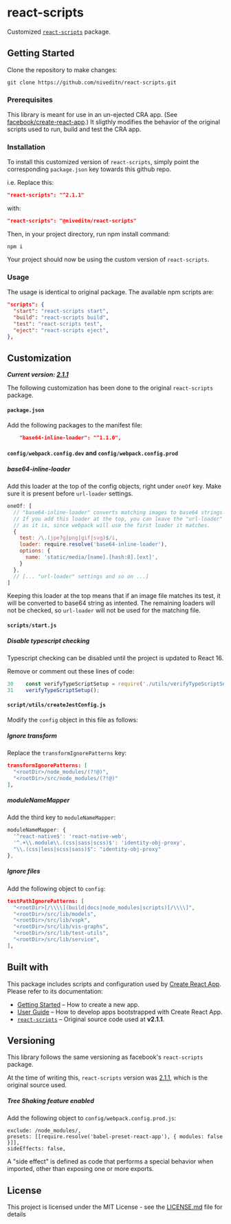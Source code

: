 # react-scripts

Customized [`react-scripts`](https://github.com/facebook/create-react-app/tree/master/packages/react-scripts) package.

## Getting Started

Clone the repository to make changes:

```
git clone https://github.com/niveditn/react-scripts.git
```

### Prerequisites

This library is meant for use in an un-ejected CRA app. (See [facebook/create-react-app](https://github.com/facebook/create-react-app).) It sligthly modifies the behavior of the original scripts used to run, build and test the CRA app.

### Installation

To install this customized version of `react-scripts`, simply point the corresponding `package.json` key towards this github repo.

i.e. Replace this:

```json
"react-scripts": "^2.1.1"
```

with:

```json
"react-scripts": "@niveditn/react-scripts"
```

Then, in your project directory, run npm install command:

```
npm i
```

Your project should now be using the custom version of `react-scripts`.

### Usage

The usage is identical to original package. The available npm scripts are:

```json
"scripts": {
  "start": "react-scripts start",
  "build": "react-scripts build",
  "test": "react-scripts test",
  "eject": "react-scripts eject",
},
```

## Customization

_**Current version: [2.1.1](https://github.com/facebook/create-react-app/tree/v2.1.1/packages/react-scripts)**_

The following customization has been done to the original `react-scripts` package.

#### `package.json`

Add the following packages to the manifest file:

```json
    "base64-inline-loader": "^1.1.0",
```

#### `config/webpack.config.dev` and `config/webpack.config.prod`

##### base64-inline-loader

Add this loader at the top of the config objects, right under `oneOf` key. Make sure it is present before `url-loader` settings.

```javascript
oneOf: [
  // "base64-inline-loader" converts matching images to base64 strings.
  // If you add this loader at the top, you can leave the "url-loader"
  // as it is, since webpack will use the first loader it matches.
  {
    test: /\.(jpe?g|png|gif|svg)$/i,
    loader: require.resolve('base64-inline-loader'),
    options: {
      name: 'static/media/[name].[hash:8].[ext]',
    }
  },
  // [... "url-loader" settings and so on ...]
]
```

Keeping this loader at the top means that if an image file matches its test, it will be converted to base64 string as intented. The remaining loaders will not be checked, so `url-loader` will not be used for the matching file.

#### `scripts/start.js`

##### Disable typescript checking

Typescript checking can be disabled until the project is updated to React 16.

Remove or comment out these lines of code:

```javascript
30    const verifyTypeScriptSetup = require('./utils/verifyTypeScriptSetup');
31    verifyTypeScriptSetup();
```

#### `script/utils/createJestConfig.js`

Modify the `config` object in this file as follows:

##### Ignore transform

Replace the `transformIgnorePatterns` key:

```json
transformIgnorePatterns: [
  "<rootDir>/node_modules/(?!@)",
  "<rootDir>/src/node_modules/(?!@)"
],
```

##### moduleNameMapper

Add the third key to `moduleNameMapper`:

```javascript
moduleNameMapper: {
  '^react-native$': 'react-native-web',
  '^.+\\.module\\.(css|sass|scss)$': 'identity-obj-proxy',
  "\\.(css|less|scss|sass)$": "identity-obj-proxy"
},
```

##### Ignore files

Add the following object to `config`:

```json
testPathIgnorePatterns: [
  "<rootDir>[/\\\\](build|docs|node_modules|scripts)[/\\\\]",
  "<rootDir>/src/lib/models",
  "<rootDir>/src/lib/vspk",
  "<rootDir>/src/lib/vis-graphs",
  "<rootDir>/src/lib/test-utils",
  "<rootDir>/src/lib/service",
],
```

## Built with

This package includes scripts and configuration used by [Create React App](https://github.com/facebook/create-react-app).<br>
Please refer to its documentation:

- [Getting Started](https://github.com/facebook/create-react-app/blob/master/README.md#getting-started) – How to create a new app.
- [User Guide](https://github.com/facebook/create-react-app/blob/master/packages/react-scripts/template/README.md) – How to develop apps bootstrapped with Create React App.
- [`react-scripts`](https://github.com/facebook/create-react-app/tree/v2.1.1/packages/react-scripts) – Original source code used at **v2.1.1**.

## Versioning

This library follows the same versioning as facebook's `react-scripts` package.

At the time of writing this, `react-scripts` version was [2.1.1](https://github.com/facebook/create-react-app/tree/v2.1.1/packages/react-scripts), which is the original source used.

##### Tree Shaking feature enabled

Add the following object to `config/webpack.config.prod.js`:

```
exclude: /node_modules/,
presets: [[require.resolve('babel-preset-react-app'), { modules: false }]],
sideEffects: false,
```

A "side effect" is defined as code that performs a special behavior when imported, other than exposing one or more exports.

## License

This project is licensed under the MIT License - see the [LICENSE.md](LICENSE.md) file for details

